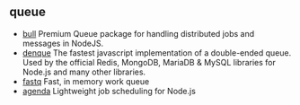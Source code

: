 ## queue

- [bull](https://github.com/OptimalBits/bull) Premium Queue package for handling distributed jobs and messages in NodeJS.
- [denque](https://github.com/invertase/denque) The fastest javascript implementation of a double-ended queue. Used by the official Redis, MongoDB, MariaDB & MySQL libraries for Node.js and many other libraries.
- [fastq](https://github.com/mcollina/fastq) Fast, in memory work queue
- [agenda](https://github.com/agenda/agenda) Lightweight job scheduling for Node.js